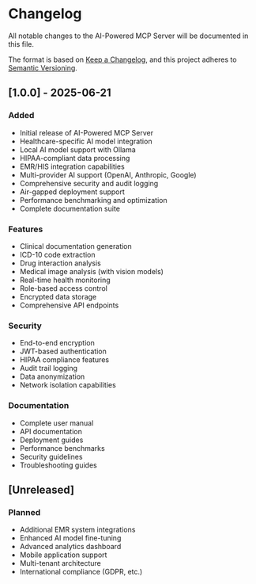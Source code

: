 # Changelog

All notable changes to the AI-Powered MCP Server will be documented in this file.

The format is based on [Keep a Changelog](https://keepachangelog.com/en/1.0.0/),
and this project adheres to [Semantic Versioning](https://semver.org/spec/v2.0.0.html).

## [1.0.0] - 2025-06-21

### Added
- Initial release of AI-Powered MCP Server
- Healthcare-specific AI model integration
- Local AI model support with Ollama
- HIPAA-compliant data processing
- EMR/HIS integration capabilities
- Multi-provider AI support (OpenAI, Anthropic, Google)
- Comprehensive security and audit logging
- Air-gapped deployment support
- Performance benchmarking and optimization
- Complete documentation suite

### Features
- Clinical documentation generation
- ICD-10 code extraction
- Drug interaction analysis
- Medical image analysis (with vision models)
- Real-time health monitoring
- Role-based access control
- Encrypted data storage
- Comprehensive API endpoints

### Security
- End-to-end encryption
- JWT-based authentication
- HIPAA compliance features
- Audit trail logging
- Data anonymization
- Network isolation capabilities

### Documentation
- Complete user manual
- API documentation
- Deployment guides
- Performance benchmarks
- Security guidelines
- Troubleshooting guides

## [Unreleased]

### Planned
- Additional EMR system integrations
- Enhanced AI model fine-tuning
- Advanced analytics dashboard
- Mobile application support
- Multi-tenant architecture
- International compliance (GDPR, etc.)
